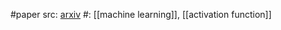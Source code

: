 #paper 
src: [arxiv](https://arxiv.org/abs/2402.09092) 
#: [[machine learning]], [[activation function]] 
